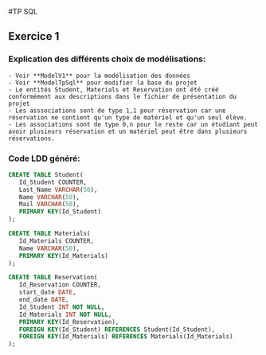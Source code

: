#TP SQL

## Exercice 1

### Explication des différents choix de modélisations:
    - Voir **ModelV1** pour la modélisation des données
    - Voir **ModelTpSql** pour modifier la base du projet
    - Le entités Student, Materials et Reservation ont été créé conformément aux descriptions dans le fichier de présentation du projet
    - Les asssociations sont de type 1,1 pour réservation car une réservation ne contient qu'un type de matériel et qu'un seul élève.
    - Les associations sont de type 0,n pour le reste car un étudiant peut avoir plusieurs réservation et un matériel peut être dans plusieurs réservations. 


### Code LDD généré:
```sql
CREATE TABLE Student(
   Id_Student COUNTER,
   Last_Name VARCHAR(50),
   Name VARCHAR(50),
   Mail VARCHAR(50),
   PRIMARY KEY(Id_Student)
);

CREATE TABLE Materials(
   Id_Materials COUNTER,
   Name VARCHAR(50),
   PRIMARY KEY(Id_Materials)
);

CREATE TABLE Reservation(
   Id_Reservation COUNTER,
   start_date DATE,
   end_date DATE,
   Id_Student INT NOT NULL,
   Id_Materials INT NOT NULL,
   PRIMARY KEY(Id_Reservation),
   FOREIGN KEY(Id_Student) REFERENCES Student(Id_Student),
   FOREIGN KEY(Id_Materials) REFERENCES Materials(Id_Materials)
);
```